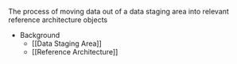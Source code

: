 The process of moving data out of a data staging area into relevant reference architecture objects

- Background
	- [[Data Staging Area]]
	- [[Reference Architecture]]